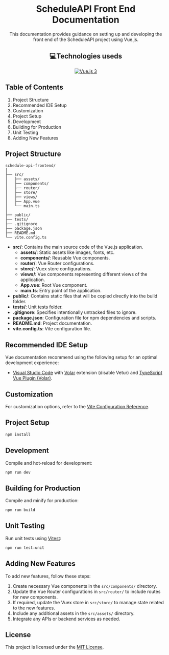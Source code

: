 <h1 align="center">ScheduleAPI Front End Documentation</h2>

<p align="center">This documentation provides guidance on setting up and developing the front end of the ScheduleAPI project using Vue.js.</p>

<h2 align="center">💻Technologies useds</h2>
<p align="center">
   <a href="https://v3.vuejs.org/" target="_blank">
    <img alt="Vue.js 3" src="https://img.shields.io/badge/Vue.js-3.3.4-green?logo=vue.js">
  </a>
</a>
</p>

## Table of Contents

1. Project Structure
2. Recommended IDE Setup
3. Customization
4. Project Setup
5. Development
6. Building for Production
7. Unit Testing
8. Adding New Features

## Project Structure <a name="project-structure"></a>

```
schedule-api-frontend/
│
├── src/
│   ├── assets/
│   ├── components/
│   ├── router/
│   ├── store/
│   ├── views/
│   ├── App.vue
│   └── main.ts
│
├── public/
├── tests/
├── .gitignore
├── package.json
├── README.md
└── vite.config.ts
```

- **src/**: Contains the main source code of the Vue.js application.
  - **assets/**: Static assets like images, fonts, etc.
  - **components/**: Reusable Vue components.
  - **router/**: Vue Router configurations.
  - **store/**: Vuex store configurations.
  - **views/**: Vue components representing different views of the application.
  - **App.vue**: Root Vue component.
  - **main.ts**: Entry point of the application.
- **public/**: Contains static files that will be copied directly into the build folder.
- **tests/**: Unit tests folder.
- **.gitignore**: Specifies intentionally untracked files to ignore.
- **package.json**: Configuration file for npm dependencies and scripts.
- **README.md**: Project documentation.
- **vite.config.ts**: Vite configuration file.

## Recommended IDE Setup <a name="recommended-ide-setup"></a>

Vue documentation recommend using the following setup for an optimal development experience:

- [Visual Studio Code](https://code.visualstudio.com/) with [Volar](https://marketplace.visualstudio.com/items?itemName=Vue.volar) extension (disable Vetur) and [TypeScript Vue Plugin (Volar)](https://marketplace.visualstudio.com/items?itemName=Vue.vscode-typescript-vue-plugin).

## Customization <a name="customization"></a>

For customization options, refer to the [Vite Configuration Reference](https://vitejs.dev/config/).

## Project Setup <a name="project-setup"></a>

```sh
npm install
```

## Development <a name="development"></a>

Compile and hot-reload for development:

```sh
npm run dev
```

## Building for Production <a name="building-for-production"></a>

Compile and minify for production:

```sh
npm run build
```

## Unit Testing <a name="unit-testing"></a>

Run unit tests using [Vitest](https://vitest.dev/):

```sh
npm run test:unit
```

## Adding New Features <a name="adding-new-features"></a>

To add new features, follow these steps:

1. Create necessary Vue components in the `src/components/` directory.
2. Update the Vue Router configurations in `src/router/` to include routes for new components.
3. If required, update the Vuex store in `src/store/` to manage state related to the new features.
4. Include any additional assets in the `src/assets/` directory.
5. Integrate any APIs or backend services as needed.

## License

This project is licensed under the [MIT License](LICENSE).
